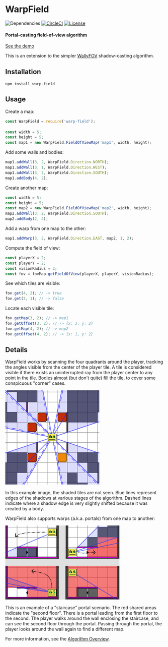 # WarpField

![Dependencies](https://img.shields.io/badge/dependencies-none-green.svg)
[![CircleCI](https://img.shields.io/circleci/project/github/sbj42/warp-field.svg)](https://circleci.com/gh/sbj42/warp-field)
[![License](https://img.shields.io/github/license/sbj42/warp-field.svg)](https://github.com/sbj42/warp-field)

#### Portal-casting field-of-view algorithm

[See the demo](https://sbj42.github.io/projects/warp-field-demo/www/)

This is an extension to the simpler [WallyFOV](https://github.com/sbj42/warp-field) shadow-casting algorithm.

## Installation

~~~
npm install warp-field
~~~

## Usage

Create a map:
```js
const WarpField = require('warp-field');

const width = 5;
const height = 5;
const map1 = new WarpField.FieldOfViewMap('map1', width, height);
```

Add some walls and bodies:
```js
map1.addWall(3, 2, WarpField.Direction.NORTH);
map1.addWall(3, 1, WarpField.Direction.WEST);
map1.addWall(3, 2, WarpField.Direction.SOUTH);
map1.addBody(4, 2);
```

Create another map:
```js
const width = 5;
const height = 5;
const map2 = new WarpField.FieldOfViewMap('map2', width, height);
map2.addWall(3, 2, WarpField.Direction.SOUTH);
map2.addBody(2, 4);
```

Add a warp from one map to the other:
```js
map1.addWarp(3, 2, WarpField.Direction.EAST, map2, 1, 2);
```

Compute the field of view:
```js
const playerX = 2;
const playerY = 2;
const visionRadius = 2;
const fov = fovMap.getFieldOfView(playerX, playerY, visionRadius);
```

See which tiles are visible:
```js
fov.get(4, 2); // -> true
fov.get(3, 1); // -> false
```

Locate each visible tile:
```js
fov.getMap(3, 2); // -> map1
fov.getOffset(3, 2); // -> {x: 3, y: 2}
fov.getMap(4, 2); // -> map2
fov.getOffset(4, 2); // -> {x: 1, y: 2}
```

## Details

WarpField works by scanning the four quadrants around the player, tracking the angles visible from the center of the player tile.  A tile is considered visible if there exists an uninterrupted ray from the player center to any point in the tile.  Bodies almost (but don't quite) fill the tile, to cover some conspicuous "corner" cases.

![Example Image](https://raw.githubusercontent.com/sbj42/warp-field/master/doc/fov-example4.png)

In this example image, the shaded tiles are not seen.  Blue lines represent edges of the shadows at various stages of the algorithm.  Dashed lines indicate where a shadow edge is very slightly shifted because it was created by a body.

WarpField also supports warps (a.k.a. portals) from one map to another:

![Example Image](https://raw.githubusercontent.com/sbj42/warp-field/master/doc/fov-usage-example1.png)

This is an example of a "staircase" portal scenario.  The red shared areas indicate the "second floor".  There is a portal leading from the first floor to the second.  The player walks around the wall enclosing the staircase, and can see the second floor through the portal.  Passing through the portal, the player looks around the wall again to find a different map.

For more information, see the [Algorithm Overview](https://github.com/sbj42/warp-field/wiki/Algorithm-Overview).
